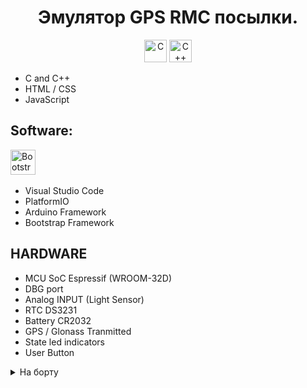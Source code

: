 <div id="body" align="center">
 <h1> Эмулятор GPS RMC посылки. </h1>
</div>
<!-- ![table](https://github.com/EmbedDevIOT/ClockStation_rev0/blob/main/doc/StartPage.jpg) -->
<p align="center">
  <img src="https://raw.githubusercontent.com/danielcranney/readme-generator/main/public/icons/skills/c-colored.svg" width="36" height="36" alt="C" />
  <img src="https://raw.githubusercontent.com/danielcranney/readme-generator/main/public/icons/skills/cplusplus-colored.svg" width="36" height="36" alt="C++" />
</p>

<!-- ## Used Languages  -->
* C and C++
* HTML / CSS
* JavaScript  

## Software:
<img src="https://github.com/EmbedDevIOT/devicon/blob/master/icons/bootstrap/bootstrap-original-wordmark.svg" title="Bootstrap" alt="Bootstrap" width="40" height="40"/>&nbsp;

* Visual Studio Code
* PlatformIO
* Arduino Framework
* Bootstrap Framework

## HARDWARE
- MCU SoC Espressif (WROOM-32D)
- DBG port
- Analog INPUT (Light Sensor)
- RTC DS3231
- Battery CR2032
- GPS / Glonass Tranmitted
- State led indicators
- User Button
  
<details>
<summary>На борту</summary>
  
  1. Wi-Fi
  2. HTTP - Server
  3. OTA - UPDATE
  4. RS-282
  </details>
